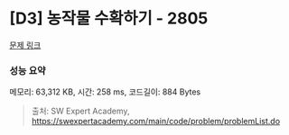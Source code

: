 # [D3] 농작물 수확하기 - 2805 

[문제 링크](https://swexpertacademy.com/main/code/problem/problemDetail.do?contestProbId=AV7GLXqKAWYDFAXB) 

### 성능 요약

메모리: 63,312 KB, 시간: 258 ms, 코드길이: 884 Bytes



> 출처: SW Expert Academy, https://swexpertacademy.com/main/code/problem/problemList.do